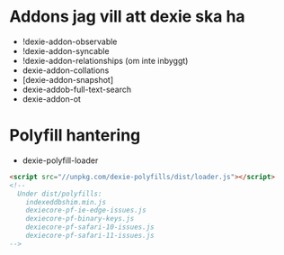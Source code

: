 # Addons jag vill att dexie ska ha

* !dexie-addon-observable
* !dexie-addon-syncable
* !dexie-addon-relationships (om inte inbyggt)
* dexie-addon-collations
* [dexie-addon-snapshot]
* dexie-addob-full-text-search
* dexie-addon-ot

# Polyfill hantering

* dexie-polyfill-loader

```html
<script src="//unpkg.com/dexie-polyfills/dist/loader.js"></script>
<!-- 
  Under dist/polyfills:
    indexeddbshim.min.js
    dexiecore-pf-ie-edge-issues.js
    dexiecore-pf-binary-keys.js
    dexiecore-pf-safari-10-issues.js
    dexiecore-pf-safari-11-issues.js
-->
```
